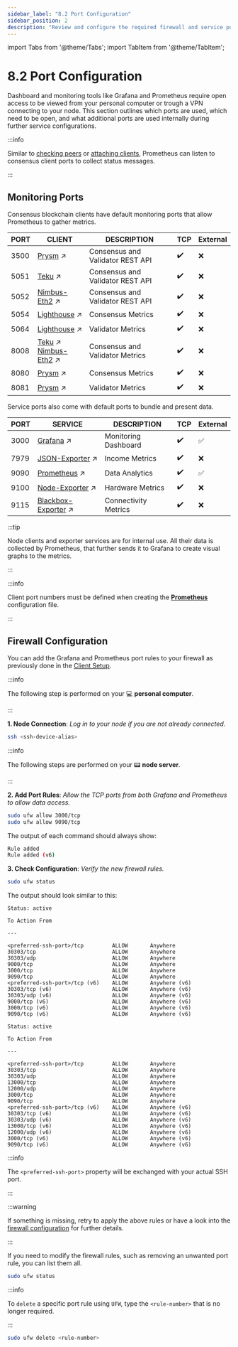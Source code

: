 ```yaml
---
sidebar_label: "8.2 Port Configuration"
sidebar_position: 2
description: "Review and configure the required firewall and service ports to enable secure access to Grafana, Prometheus, and LUKSO node monitoring tools."
---
```


import Tabs from '@theme/Tabs';
import TabItem from '@theme/TabItem';

# 8.2 Port Configuration

Dashboard and monitoring tools like Grafana and Prometheus require open access to be viewed from your personal computer or trough a VPN connecting to your node. This section outlines which ports are used, which need to be open, and what additional ports are used internally during further service configurations.

:::info

Similar to [checking peers](/docs/guides/modifications/peer-count-limits.md#1-check-peer-connections) or [attaching clients](/docs/guides/maintenance/problem-scanning.md#attach-execution-clients), Prometheus can listen to consensus client ports to collect status messages.

:::

## Monitoring Ports

Consensus blockchain clients have default monitoring ports that allow Prometheus to gather metrics.

| PORT | CLIENT                         | DESCRIPTION                      | TCP | External |
| ---- | ------------------------------ | -------------------------------- | --- | -------- |
| 3500 | [Prysm] ↗                      | Consensus and Validator REST API | ✔️  | ❌       |
| 5051 | [Teku] ↗                       | Consensus and Validator REST API | ✔️  | ❌       |
| 5052 | [Nimbus-Eth2] ↗                | Consensus and Validator REST API | ✔️  | ❌       |
| 5054 | [Lighthouse] ↗                 | Consensus Metrics                | ✔️  | ❌       |
| 5064 | [Lighthouse] ↗                 | Validator Metrics                | ✔️  | ❌       |
| 8008 | [Teku] ↗ <br/> [Nimbus-Eth2] ↗ | Consensus and Validator Metrics  | ✔️  | ❌       |
| 8080 | [Prysm] ↗                      | Consensus Metrics                | ✔️  | ❌       |
| 8081 | [Prysm] ↗                      | Validator Metrics                | ✔️  | ❌       |

Service ports also come with default ports to bundle and present data.

| PORT | SERVICE               | DESCRIPTION          | TCP | External |
| ---- | --------------------- | -------------------- | --- | -------- |
| 3000 | [Grafana] ↗           | Monitoring Dashboard | ✔️  | ✅       |
| 7979 | [JSON-Exporter] ↗     | Income Metrics       | ✔️  | ❌       |
| 9090 | [Prometheus] ↗        | Data Analytics       | ✔️  | ✅       |
| 9100 | [Node-Exporter] ↗     | Hardware Metrics     | ✔️  | ❌       |
| 9115 | [Blackbox-Exporter] ↗ | Connectivity Metrics | ✔️  | ❌       |

:::tip

Node clients and exporter services are for internal use. All their data is collected by Prometheus, that further sends it to Grafana to create visual graphs to the metrics.

:::

:::info

Client port numbers must be defined when creating the [**Prometheus**](/docs/guides/monitoring/prometheus.md) configuration file.

:::

## Firewall Configuration

You can add the Grafana and Prometheus port rules to your firewall as previously done in the [Client Setup](/docs/guides/client-setup/firewall-settings.md).

:::info

The following step is performed on your 💻 **personal computer**.

:::

**1. Node Connection**: _Log in to your node if you are not already connected._

```sh
ssh <ssh-device-alias>
```

:::info

The following steps are performed on your 📟 **node server**.

:::

**2. Add Port Rules**: _Allow the TCP ports from both Grafana and Prometheus to allow data access._

```sh
sudo ufw allow 3000/tcp
sudo ufw allow 9090/tcp
```

The output of each command should always show:

```sh
Rule added
Rule added (v6)
```

**3. Check Configuration**: _Verify the new firewall rules._

```sh
sudo ufw status
```

The output should look similar to this:

<Tabs>
<TabItem value="lh-teku-nimbus" label="Execution Client + Lighthouse, Teku, or Nimbus-Eth2">

```text
Status: active

To Action From

---

<preferred-ssh-port>/tcp         ALLOW       Anywhere
30303/tcp                        ALLOW       Anywhere
30303/udp                        ALLOW       Anywhere
9000/tcp                         ALLOW       Anywhere
3000/tcp                         ALLOW       Anywhere
9090/tcp                         ALLOW       Anywhere
<preferred-ssh-port>/tcp (v6)    ALLOW       Anywhere (v6)
30303/tcp (v6)                   ALLOW       Anywhere (v6)
30303/udp (v6)                   ALLOW       Anywhere (v6)
9000/tcp (v6)                    ALLOW       Anywhere (v6)
3000/tcp (v6)                    ALLOW       Anywhere (v6)
9090/tcp (v6)                    ALLOW       Anywhere (v6)
```

</TabItem> 
<TabItem value="prysm" label="Execution Client + Prysm">

```text
Status: active

To Action From

---

<preferred-ssh-port>/tcp         ALLOW       Anywhere
30303/tcp                        ALLOW       Anywhere
30303/udp                        ALLOW       Anywhere
13000/tcp                        ALLOW       Anywhere
12000/udp                        ALLOW       Anywhere
3000/tcp                         ALLOW       Anywhere
9090/tcp                         ALLOW       Anywhere
<preferred-ssh-port>/tcp (v6)    ALLOW       Anywhere (v6)
30303/tcp (v6)                   ALLOW       Anywhere (v6)
30303/udp (v6)                   ALLOW       Anywhere (v6)
13000/tcp (v6)                   ALLOW       Anywhere (v6)
12000/udp (v6)                   ALLOW       Anywhere (v6)
3000/tcp (v6)                    ALLOW       Anywhere (v6)
9090/tcp (v6)                    ALLOW       Anywhere (v6)
```

</TabItem> 
</Tabs>

:::info

The `<preferred-ssh-port>` property will be exchanged with your actual SSH port.

:::

:::warning

If something is missing, retry to apply the above rules or have a look into the [firewall configuration](/docs/guides/system-setup/firewall-configuration.md) for further details.

:::

If you need to modify the firewall rules, such as removing an unwanted port rule, you can list them all.

```sh
sudo ufw status
```

:::info

To `delete` a specific port rule using `UFW`, type the `<rule-number>` that is no longer required.

:::

```sh
sudo ufw delete <rule-number>
```

[Lighthouse]: https://lighthouse-book.sigmaprime.io/api_metrics.html
[Prysm]: https://prysm.offchainlabs.com/docs/monitoring-alerts-metrics/grafana-dashboard/
[Teku]: https://docs.teku.consensys.io/how-to/monitor/use-metrics
[Nimbus-Eth2]: https://nimbus.guide/options.html
[Grafana]: https://grafana.com/docs/grafana/latest/setup-grafana/configure-grafana/#http_port
[Prometheus]: https://prometheus.io/docs/introduction/first_steps/
[JSON-Exporter]: https://github.com/prometheus-community/json_exporter
[Node-Exporter]: https://github.com/prometheus/node_exporter
[Blackbox-Exporter]: https://github.com/prometheus/blackbox_exporter
